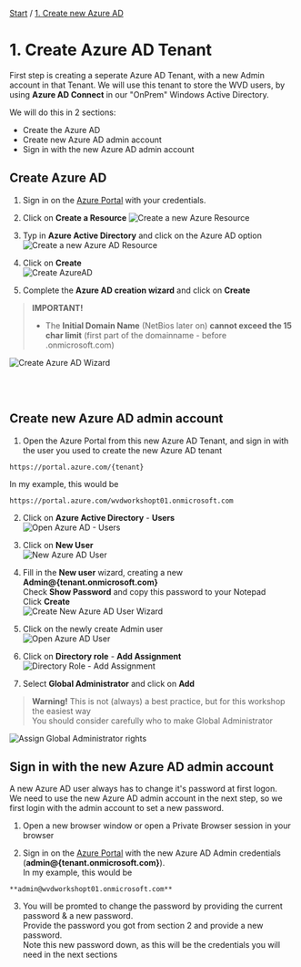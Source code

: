 [Start](/CA-Microsoft-WVD_ARM-Workshop/) / [1. Create new Azure AD](/CA-Microsoft-WVD_ARM-Workshop/1.%20Create%20Azure%20AD)
# 1. Create Azure AD Tenant

First step is creating a seperate Azure AD Tenant, with a new Admin account in that Tenant.
We will use this tenant to store the WVD users, by using **Azure AD Connect** in our "OnPrem" Windows Active Directory.

We will do this in 2 sections: 
* Create the Azure AD
* Create new Azure AD admin account
* Sign in with the new Azure AD admin account

## Create Azure AD

1. Sign in on the [Azure Portal](https://portal.azure.com) with your credentials.

2. Click on **Create a Resource**
![Create a new Azure Resource](https://michawets.github.io/CA-Microsoft-WVD_ARM-Workshop/images/AzurePortal-CreateResource.png)

3. Typ in **Azure Active Directory** and click on the Azure AD option
![Create a new Azure AD Resource](https://michawets.github.io/CA-Microsoft-WVD_ARM-Workshop/images/AzurePortal-AddResource-AzureAD.png)

4. Click on **Create**<br>
![Create AzureAD](https://michawets.github.io/CA-Microsoft-WVD_ARM-Workshop/images/AzurePortal-Create-AzureAD.png)

5. Complete the **Azure AD creation wizard** and click on **Create**
> **IMPORTANT!**<br/>
> * The **Initial Domain Name** (NetBios later on) **cannot exceed the 15 char limit** (first part of the domainname - before .onmicrosoft.com)

![Create Azure AD Wizard](https://michawets.github.io/CA-Microsoft-WVD_ARM-Workshop/images/AzurePortal-Create-AzureADWizard.png)

<br/>
<br/>

## Create new Azure AD admin account

1. Open the Azure Portal from this new Azure AD Tenant, and sign in with the user you used to create the new Azure AD tenant
```
https://portal.azure.com/{tenant}
```
In my example, this would be 
```
https://portal.azure.com/wvdworkshopt01.onmicrosoft.com
```

2. Click on **Azure Active Directory** - **Users**<br>
![Open Azure AD - Users](https://michawets.github.io/CA-Microsoft-WVD_ARM-Workshop/images/AzurePortal-OpenUsers.png)

3. Click on **New User**<br>
![New Azure AD User](https://michawets.github.io/CA-Microsoft-WVD_ARM-Workshop/images/AzurePortal-AddUser.png)

4. Fill in the **New user** wizard, creating a new **Admin@{tenant.onmicrosoft.com}**<br>
Check **Show Password** and copy this password to your Notepad<br>
Click **Create**<br>
![Create New Azure AD User Wizard](https://michawets.github.io/CA-Microsoft-WVD_ARM-Workshop/images/AzurePortal-Create-AzureADUserWizard.png)

5. Click on the newly create Admin user<br>
![Open Azure AD User](https://michawets.github.io/CA-Microsoft-WVD_ARM-Workshop/images/AzurePortal-Open-AzureAdUser.png)

6. Click on **Directory role** - **Add Assignment**<br>
![Directory Role - Add Assignment](https://michawets.github.io/CA-Microsoft-WVD_ARM-Workshop/images/AzurePortal-AzureADUser-DirectoryRole-AddAssignment.png)

7. Select **Global Administrator** and click on **Add**<br>
> **Warning!** This is not (always) a best practice, but for this workshop the easiest way<br>
> You should consider carefully who to make Global Administrator


![Assign Global Administrator rights](https://michawets.github.io/CA-Microsoft-WVD_ARM-Workshop/images/AzurePortal-AssignGlobalAdmin.png)


## Sign in with the new Azure AD admin account

A new Azure AD user always has to change it's password at first logon. <br/>
We need to use the new Azure AD admin account in the next step, so we first login with the admin account to set a new password.

1. Open a new browser window or open a Private Browser session in your browser

2. Sign in on the [Azure Portal](https://portal.azure.com) with the new Azure AD Admin credentials (**admin@{tenant.onmicrosoft.com}**).<br/>
In my example, this would be 
```
**admin@wvdworkshopt01.onmicrosoft.com**
```

3. You will be promted to change the password by providing the current password & a new password.<br/>
Provide the password you got from section 2 and provide a new password.<br/>
Note this new password down, as this will be the credentials you will need in the next sections


<script type="text/javascript">
    setTimeout(function() { 
            document.getElementById("sidebar").style.display = "none";
            document.getElementById("main-content").style.width = "90%"
            var x = document.getElementsByClassName('inner clearfix'); 
            x[0].style.width = "75%";
            var x = document.getElementsByClassName('inner'); 
            x[0].style.width = "90%";
            var x = document.getElementsByTagName('h1'); 
            x[0].style.width = "90%";
            x[0].style.textAlign = "center"
            x[0].innerHTML = "Microsoft & Cloud-Architect WVD Workshop"
        }, 250);
</script>
